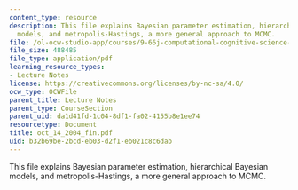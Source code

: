 ```yaml
---
content_type: resource
description: This file explains Bayesian parameter estimation, hierarchical Bayesian
  models, and metropolis-Hastings, a more general approach to MCMC.
file: /ol-ocw-studio-app/courses/9-66j-computational-cognitive-science-fall-2004/b32b69be2bcdeb03d2f1eb021c8c6dab_oct_14_2004_fin.pdf
file_size: 488485
file_type: application/pdf
learning_resource_types:
- Lecture Notes
license: https://creativecommons.org/licenses/by-nc-sa/4.0/
ocw_type: OCWFile
parent_title: Lecture Notes
parent_type: CourseSection
parent_uid: da1d41fd-1c04-8df1-fa02-4155b8e1ee74
resourcetype: Document
title: oct_14_2004_fin.pdf
uid: b32b69be-2bcd-eb03-d2f1-eb021c8c6dab
---
```

This file explains Bayesian parameter estimation, hierarchical Bayesian models, and metropolis-Hastings, a more general approach to MCMC.